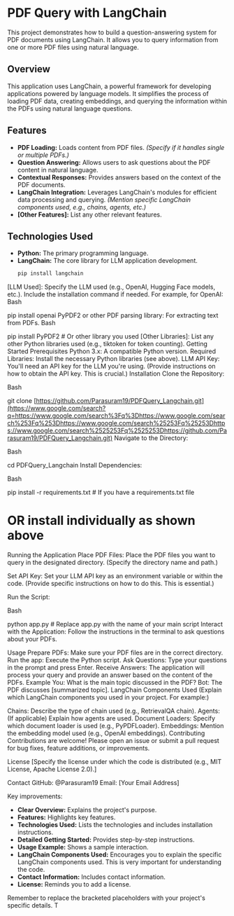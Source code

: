# PDF Query with LangChain

This project demonstrates how to build a question-answering system for PDF documents using LangChain.  It allows you to query information from one or more PDF files using natural language.

## Overview

This application uses LangChain, a powerful framework for developing applications powered by language models.  It simplifies the process of loading PDF data, creating embeddings, and querying the information within the PDFs using natural language questions.

## Features

* **PDF Loading:**  Loads content from PDF files. *(Specify if it handles single or multiple PDFs.)*
* **Question Answering:**  Allows users to ask questions about the PDF content in natural language.
* **Contextual Responses:**  Provides answers based on the context of the PDF documents.
* **LangChain Integration:**  Leverages LangChain's modules for efficient data processing and querying.  *(Mention specific LangChain components used, e.g., chains, agents, etc.)*
* **[Other Features]:** List any other relevant features.

## Technologies Used

* **Python:** The primary programming language.
* **LangChain:** The core library for LLM application development.
   ```bash
   pip install langchain
[LLM Used]: Specify the LLM used (e.g., OpenAI, Hugging Face models, etc.). Include the installation command if needed. For example, for OpenAI:
Bash

pip install openai
PyPDF2 or other PDF parsing library: For extracting text from PDFs.
Bash

pip install PyPDF2  # Or other library you used
[Other Libraries]: List any other Python libraries used (e.g., tiktoken for token counting).
Getting Started
Prerequisites
Python 3.x: A compatible Python version.
Required Libraries: Install the necessary Python libraries (see above).
LLM API Key: You'll need an API key for the LLM you're using. (Provide instructions on how to obtain the API key. This is crucial.)
Installation
Clone the Repository:

Bash

git clone [https://github.com/Parasuram19/PDFQuery_Langchain.git](https://www.google.com/search?q=https://www.google.com/search%3Fq%3Dhttps://www.google.com/search%253Fq%253Dhttps://www.google.com/search%25253Fq%25253Dhttps://www.google.com/search%2525253Fq%2525253Dhttps://github.com/Parasuram19/PDFQuery_Langchain.git)
Navigate to the Directory:

Bash

cd PDFQuery_Langchain
Install Dependencies:

Bash

pip install -r requirements.txt  # If you have a requirements.txt file
# OR install individually as shown above
Running the Application
Place PDF Files: Place the PDF files you want to query in the designated directory. (Specify the directory name and path.)

Set API Key: Set your LLM API key as an environment variable or within the code. (Provide specific instructions on how to do this.  This is essential.)

Run the Script:

Bash

python app.py  # Replace app.py with the name of your main script
Interact with the Application: Follow the instructions in the terminal to ask questions about your PDFs.

Usage
Prepare PDFs: Make sure your PDF files are in the correct directory.
Run the app: Execute the Python script.
Ask Questions: Type your questions in the prompt and press Enter.
Receive Answers: The application will process your query and provide an answer based on the content of the PDFs.
Example
You: What is the main topic discussed in the PDF?
Bot: The PDF discusses [summarized topic].
LangChain Components Used
(Explain which LangChain components you used in your project.  For example:)

Chains: Describe the type of chain used (e.g., RetrievalQA chain).
Agents: (If applicable) Explain how agents are used.
Document Loaders: Specify which document loader is used (e.g., PyPDFLoader).
Embeddings: Mention the embedding model used (e.g., OpenAI embeddings).
Contributing
Contributions are welcome! Please open an issue or submit a pull request for bug fixes, feature additions, or improvements.

License
[Specify the license under which the code is distributed (e.g., MIT License, Apache License 2.0).]

Contact
GitHub: @Parasuram19
Email: [Your Email Address]


Key improvements:

* **Clear Overview:** Explains the project's purpose.
* **Features:** Highlights key features.
* **Technologies Used:** Lists the technologies and includes installation instructions.
* **Detailed Getting Started:** Provides step-by-step instructions.
* **Usage Example:** Shows a sample interaction.
* **LangChain Components Used:**  Encourages you to explain the specific LangChain components used.  This is very important for understanding the code.
* **Contact Information:** Includes contact information.
* **License:** Reminds you to add a license.

Remember to replace the bracketed placeholders with your project's specific details.  T